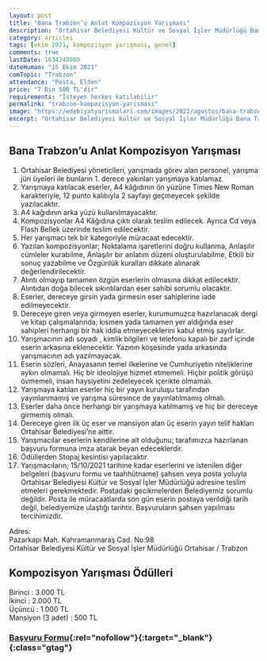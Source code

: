 ```yaml
---
layout: post
title: "Bana Trabzon’u Anlat Kompozisyon Yarışması"
description: "Ortahisar Belediyesi Kültür ve Sosyal İşler Müdürlüğü Bana Trabzon'u Anlat Kompozisyon Yarışması düzenliyor"
category: articles
tags: [ekim 2021, kompozisyon yarışması, genel]
comments: true
lastDate: 1634248800    
dateHuman: "15 Ekim 2021"
comTopic: "Trabzon"
attendance: "Posta, Elden"
price: "7 Bin 500 TL'dir"
requirements: "İsteyen herkes katılabilir"
permalink: "trabzon-kompozisyon-yarismasi"
image: "https://edebiyatyarismalari.com/images/2021/agustos/bana-trabzon-anlat-kompozisyon-yarismasi.jpg"
excerpt: "Ortahisar Belediyesi Kültür ve Sosyal İşler Müdürlüğü Bana Trabzon'u Anlat Kompozisyon Yarışması düzenliyor"
---
```


## Bana Trabzon’u Anlat Kompozisyon Yarışması
1. Ortahisar Belediyesi yöneticileri, yarışmada görev alan personel, yarışma jüri üyeleri ile bunların 1. derece yakınları yarışmaya katılamaz.
2. Yarışmaya katılacak eserler, A4 kâğıdının ön yüzüne Times New Roman karakteriyle, 12 punto kalıbıyla 2 sayfayı geçmeyecek şekilde yazılacaktır.
3. A4 kağıdının arka yüzü kullanılmayacaktır.
4. Kompozisyonlar A4 Kâğıdına çıktı olarak teslim edilecek. Ayrıca Cd veya Flash Bellek üzerinde teslim edilecektir.
5. Her yarışmacı tek bir kategoriyle müracaat edecektir.
6. Yazılan kompozisyonlar; Noktalama işaretlerini doğru kullanma, Anlaşılır cümleler kurabilme, Anlaşılır bir anlatım düzeni oluşturulabilme, Etkili bir sonuç yazabilme ve Özgünlük kuralları dikkate alınarak değerlendirilecektir.
7. Alıntı olmayıp tamamen özgün eserlerin olmasına dikkat edilecektir. Alıntıdan doğa bilecek sıkıntılardan eser sahibi sorumlu olacaktır.
8. Eserler, dereceye girsin yada girmesin eser sahiplerine iade edilmeyecektir.
9. Dereceye giren veya girmeyen eserler, kurumumuzca hazırlanacak dergi ve kitap çalışmalarında; kısmen yada tamamen yer aldığında eser sahipleri herhangi bir hak iddia etmeyeceklerini kabul etmiş sayılırlar.
10. Yarışmacının adı soyadı , kimlik bilgileri ve telefonu kapalı bir zarf içinde eserin arkasına eklenecektir. Yazının köşesinde yada arkasında yarışmacının adı yazılmayacak.
11. Eserin sözleri, Anayasanın temel ilkelerine ve Cumhuriyetin niteliklerine aykırı olmamalı. Hiç bir ideolojiye hizmet etmemeli. Hiçbir politik görüşü övmemeli, insan haysiyetini zedeleyecek içerikte olmamalı.
12. Yarışmaya katılan eserler hiç bir yayın kuruluşu tarafından yayınlanmamış ve yarışma süresince de yayınlatılmamış olmalı.
13. Eserler daha önce herhangi bir yarışmaya katılmamış ve hiç bir dereceye girmemiş olmalı.
14. Dereceye giren ilk üç eser ve mansiyon alan üç eserin yayın telif hakları Ortahisar Belediyesi’ne aittir.
15. Yarışmacılar eserlerin kendilerine ait olduğunu; tarafımızca hazırlanan başvuru formuna imza atarak beyan edeceklerdir.
16. Ödüllerden Stopaj kesintisi yapılacaktır.
17. Yarışmacıların; 15/10/2021 tarihine kadar eserlerini ve istenilen diğer belgeleri (başvuru formu ve taahhütname) şahsen veya posta yoluyla Ortahisar Belediyesi Kültür ve Sosyal İşler Müdürlüğü adresine teslim etmeleri gerekmektedir. Postadaki
gecikmelerden Belediyemiz sorumlu değildir. Posta ile müracaatlarda son gün eserin postaya verildiği tarih değil, belediyemize ulaştığı tarihtir. Başvuruların şahsen yapılması tercihimizdir.

Adres:  
Pazarkapı Mah. Kahramanmaraş Cad. No:98  
Ortahisar Belediyesi Kültür ve Sosyal İşler Müdürlüğü Ortahisar / Trabzon

## Kompozisyon Yarışması Ödülleri
Birinci : 3.000 TL    
İkinci : 2.000 TL    
Üçüncü : 1.000 TL    
Mansiyon (3 adet) : 500 TL  

### [Başvuru Formu](https://www.trabzonortahisar.bel.tr/uploads/DUYURULAR/53.pdf){:rel="nofollow"}{:target="_blank"}{:class="gtag"}

